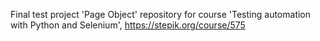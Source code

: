 Final test project 'Page Object' repository for course 'Testing automation with Python and Selenium', https://stepik.org/course/575
